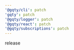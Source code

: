 ```yaml
---
'@gqty/cli': patch
'gqty': patch
'@gqty/logger': patch
'@gqty/react': patch
'@gqty/subscriptions': patch
---
```


release

